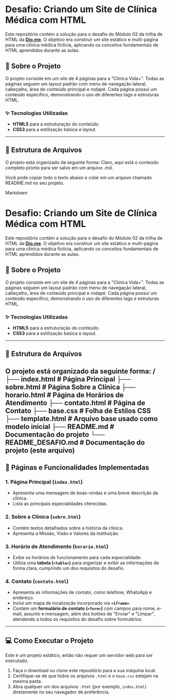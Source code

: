 # Desafio: Criando um Site de Clínica Médica com HTML

Este repositório contém a solução para o desafio do Módulo 02 da trilha de HTML da **[Dio.me](https://www.dio.me/)**. O objetivo era construir um site estático e multi-página para uma clínica médica fictícia, aplicando os conceitos fundamentais de HTML aprendidos durante as aulas.

## 🚀 Sobre o Projeto

O projeto consiste em um site de 4 páginas para a "Clínica Vida+". Todas as páginas seguem um layout padrão com menu de navegação lateral, cabeçalho, área de conteúdo principal e rodapé. Cada página possui um conteúdo específico, demonstrando o uso de diferentes tags e estruturas HTML.

### ✨ Tecnologias Utilizadas
- **HTML5** para a estruturação do conteúdo.
- **CSS3** para a estilização básica e layout.

---
## 📂 Estrutura de Arquivos
O projeto está organizado da seguinte forma:
Claro, aqui está o conteúdo completo pronto para ser salvo em um arquivo .md.

Você pode copiar todo o texto abaixo e colar em um arquivo chamado README.md no seu projeto.

Markdown

# Desafio: Criando um Site de Clínica Médica com HTML

Este repositório contém a solução para o desafio do Módulo 02 da trilha de HTML da **[Dio.me](https://www.dio.me/)**. O objetivo era construir um site estático e multi-página para uma clínica médica fictícia, aplicando os conceitos fundamentais de HTML aprendidos durante as aulas.

## 🚀 Sobre o Projeto

O projeto consiste em um site de 4 páginas para a "Clínica Vida+". Todas as páginas seguem um layout padrão com menu de navegação lateral, cabeçalho, área de conteúdo principal e rodapé. Cada página possui um conteúdo específico, demonstrando o uso de diferentes tags e estruturas HTML.

### ✨ Tecnologias Utilizadas
- **HTML5** para a estruturação do conteúdo.
- **CSS3** para a estilização básica e layout.

---
## 📂 Estrutura de Arquivos
O projeto está organizado da seguinte forma:
/
├── index.html              # Página Principal
├── sobre.html              # Página Sobre a Clínica
├── horario.html            # Página de Horários de Atendimento
├── contato.html            # Página de Contato
├── base.css                # Folha de Estilos CSS
├── template.html           # Arquivo base usado como modelo inicial
├── README.md               # Documentação do projeto 
└── README_DESAFIO.md       # Documentação do projeto (este arquivo)
---
## 📄 Páginas e Funcionalidades Implementadas

### 1. Página Principal (`index.html`)
- Apresenta uma mensagem de boas-vindas e uma breve descrição da clínica.
- Lista as principais especialidades oferecidas.

### 2. Sobre a Clínica (`sobre.html`)
- Contém textos detalhados sobre a história da clínica.
- Apresenta a Missão, Visão e Valores da instituição.

### 3. Horário de Atendimento (`horario.html`)
- Exibe os horários de funcionamento para cada especialidade.
- Utiliza uma **tabela (`<table>`)** para organizar e exibir as informações de forma clara, cumprindo um dos requisitos do desafio.

### 4. Contato (`contato.html`)
- Apresenta as informações de contato, como telefone, WhatsApp e endereço.
- Inclui um mapa de localização incorporado via **`<iframe>`**.
- Contém um **formulário de contato (`<form>`)** com campos para nome, e-mail, assunto e mensagem, além dos botões de "Enviar" e "Limpar", atendendo a todos os requisitos do desafio sobre formulários.

---
## 💻 Como Executar o Projeto

Este é um projeto estático, então não requer um servidor web para ser executado.
1. Faça o download ou clone este repositório para a sua máquina local.
2. Certifique-se de que todos os arquivos `.html` e o `base.css` estejam na mesma pasta.
3. Abra qualquer um dos arquivos `.html` (por exemplo, `index.html`) diretamente no seu navegador de preferência.
